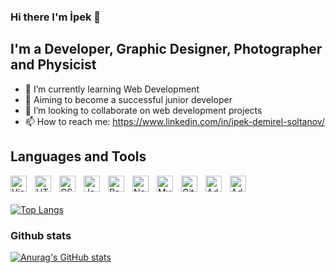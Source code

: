### Hi there I'm İpek 👋

<!--
**ipek605/ipek605** is a ✨ _special_ ✨ repository because its `README.md` (this file) appears on your GitHub profile.

Here are some ideas to get you started:

- 🔭 I’m currently working on ...
- 👯 I’m looking to collaborate on ...
- 🤔 I’m looking for help with ...
- 💬 Ask me about ...
- 📫 How to reach me: ...
- 😄 Pronouns: ...
- ⚡ Fun fact: ...
-->

## I'm a Developer, Graphic Designer, Photographer and Physicist

- 🌱 I’m currently learning Web Development
- 🔭 Aiming to become a successful junior developer
- 👯 I’m looking to collaborate on web development projects
- 📫 How to reach me: https://www.linkedin.com/in/ipek-demirel-soltanov/


## Languages and Tools

<img align="left" alt="Visual Studio Code" width="26px" src="https://cdn.jsdelivr.net/gh/devicons/devicon/icons/vscode/vscode-original.svg" style="padding-right:10px;" />

<img align="left" alt="HTML5" width="26px" src="https://cdn.jsdelivr.net/gh/devicons/devicon/icons/html5/html5-original.svg" style="padding-right:10px;" />

<img align="left" alt="CSS3" width="26px" src="https://cdn.jsdelivr.net/gh/devicons/devicon/icons/css3/css3-original.svg" style="padding-right:10px;" />

<img align="left" alt="JavaScript" width="26px" src="https://cdn.jsdelivr.net/gh/devicons/devicon/icons/javascript/javascript-original.svg" style="padding-right:10px;" />

<img align="left" alt="React" width="26px" src="https://cdn.jsdelivr.net/gh/devicons/devicon/icons/react/react-original.svg" style="padding-right:10px;" />

<img align="left" alt="Node.js" width="26px" src="https://cdn.jsdelivr.net/gh/devicons/devicon/icons/nodejs/nodejs-original.svg" style="padding-right:10px;" />

<img align="left" alt="MySQL" width="26px" src="https://cdn.jsdelivr.net/gh/devicons/devicon/icons/mysql/mysql-original.svg" style="padding-right:10px;" />

<img align="left" alt="GitHub" width="26px" src="https://user-images.githubusercontent.com/3369400/139447912-e0f43f33-6d9f-45f8-be46-2df5bbc91289.png" style="padding-right:10px;" />

<img align="left" alt="Adobe Photoshop" width="26px" src="https://upload.wikimedia.org/wikipedia/commons/a/af/Adobe_Photoshop_CC_icon.svg" style="padding-right:10px;" />

<img align="left" alt="Adobe Illustrator" width="26px" src="https://upload.wikimedia.org/wikipedia/commons/f/fb/Adobe_Illustrator_CC_icon.svg" style="padding-right:10px;" />





<br>

##
 [![Top Langs](https://github-readme-stats.vercel.app/api/top-langs/?username=Feridun12&layout=compact)](https://github.com/ipek605/github-readme-stats)


### Github stats

[![Anurag's GitHub stats](https://github-readme-stats.vercel.app/api?username=ipek605&show_icons=true&theme=dark)](https://github.com/anuraghazra/github-readme-stats)

